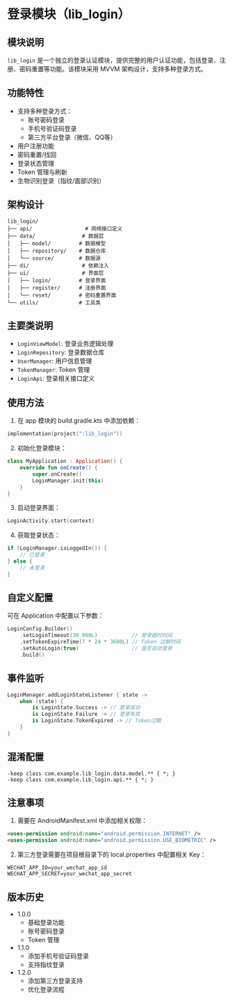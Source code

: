 # 登录模块（lib_login）

## 模块说明
`lib_login` 是一个独立的登录认证模块，提供完整的用户认证功能，包括登录、注册、密码重置等功能。该模块采用 MVVM 架构设计，支持多种登录方式。

## 功能特性
- 支持多种登录方式：
  - 账号密码登录
  - 手机号验证码登录
  - 第三方平台登录（微信、QQ等）
- 用户注册功能
- 密码重置/找回
- 登录状态管理
- Token 管理与刷新
- 生物识别登录（指纹/面部识别）

## 架构设计
```
lib_login/
├── api/                 # 网络接口定义
├── data/               # 数据层
│   ├── model/         # 数据模型
│   ├── repository/    # 数据仓库
│   └── source/        # 数据源
├── di/                 # 依赖注入
├── ui/                 # 界面层
│   ├── login/         # 登录界面
│   ├── register/      # 注册界面
│   └── reset/         # 密码重置界面
└── utils/             # 工具类
```

## 主要类说明
- `LoginViewModel`: 登录业务逻辑处理
- `LoginRepository`: 登录数据仓库
- `UserManager`: 用户信息管理
- `TokenManager`: Token 管理
- `LoginApi`: 登录相关接口定义

## 使用方法
1. 在 app 模块的 build.gradle.kts 中添加依赖：
```kotlin
implementation(project(":lib_login"))
```

2. 初始化登录模块：
```kotlin
class MyApplication : Application() {
    override fun onCreate() {
        super.onCreate()
        LoginManager.init(this)
    }
}
```

3. 启动登录界面：
```kotlin
LoginActivity.start(context)
```

4. 获取登录状态：
```kotlin
if (LoginManager.isLoggedIn()) {
    // 已登录
} else {
    // 未登录
}
```

## 自定义配置
可在 Application 中配置以下参数：
```kotlin
LoginConfig.Builder()
    .setLoginTimeout(30_000L)           // 登录超时时间
    .setTokenExpireTime(7 * 24 * 3600L) // Token 过期时间
    .setAutoLogin(true)                 // 是否自动登录
    .build()
```

## 事件监听
```kotlin
LoginManager.addLoginStateListener { state ->
    when (state) {
        is LoginState.Success -> // 登录成功
        is LoginState.Failure -> // 登录失败
        is LoginState.TokenExpired -> // Token过期
    }
}
```

## 混淆配置
```proguard
-keep class com.example.lib_login.data.model.** { *; }
-keep class com.example.lib_login.api.** { *; }
```

## 注意事项
1. 需要在 AndroidManifest.xml 中添加相关权限：
```xml
<uses-permission android:name="android.permission.INTERNET" />
<uses-permission android:name="android.permission.USE_BIOMETRIC" />
```

2. 第三方登录需要在项目根目录下的 local.properties 中配置相关 Key：
```properties
WECHAT_APP_ID=your_wechat_app_id
WECHAT_APP_SECRET=your_wechat_app_secret
```

## 版本历史
- 1.0.0
  - 基础登录功能
  - 账号密码登录
  - Token 管理
- 1.1.0
  - 添加手机号验证码登录
  - 支持指纹登录
- 1.2.0
  - 添加第三方登录支持
  - 优化登录流程 